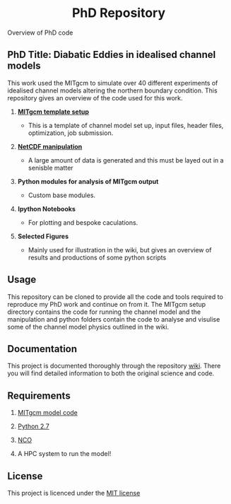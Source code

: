 </center> <center> <h1>PhD Repository</h1> </center>

Overview of PhD code

## PhD Title:  Diabatic Eddies in idealised channel models ##

This work used the MITgcm to simulate over 40 different experiments of idealised channel models altering the northern boundary condition. This repository gives an overview of the code used for this work.

1. **[MITgcm template setup](https://github.com/hlburns/PhD/wiki/Model-Setup)**
    * This is a template of channel model set up, input files, header files, optimization, job submission.

2. **[NetCDF manipulation](https://github.com/hlburns/Channel_model_complete/wiki/NetCDF-manipulation)**
    * A large amount of data is generated and this must be layed out in a senisble matter

3. **Python modules for analysis of MITgcm output**
    * Custom base modules.

4. **Ipython Notebooks**
    * For plotting and bespoke caculations.
    
5. **Selected Figures**
      * Mainly used for illustration in the wiki, but gives an overview of results and productions of some python scripts

## Usage ##

This repository can be cloned to provide all the code and tools required to reproduce my PhD work and continue on from it. The MITgcm setup directory contains the code for running the channel model and the manipulation and python folders contain the code to analyse and visulise some of the channel model physics outlined in the wiki.

## Documentation ##

This project is documented thoroughly through the repository [wiki](https://github.com/hlburns/Channel_model_complete/wiki). There you will find detailed information to both the original science and code.

## Requirements ##

1. [MITgcm model code](https://github.com/MITgcm/MITgcm)

2. [Python 2.7](https://www.anaconda.com/download/)

3. [NCO](http://nco.sourceforge.net/)

4. A HPC system to run the model!

## License ##

This project is licenced under the [MIT license](https://choosealicense.com/licenses/mit/)
